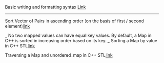 Basic writing and formatting syntax [Link](https://docs.github.com/en/get-started/writing-on-github/getting-started-with-writing-and-formatting-on-github/basic-writing-and-formatting-syntax#quoting-text)

--------------------------------------------------------------------

Sort Vector of Pairs in ascending order (on the basis of first / second element)[link](https://www.geeksforgeeks.org/sort-vector-of-pairs-in-ascending-order-in-c/)


_ No two mapped values can have equal key values. By default, a Map in C++ is sorted in increasing order based on its key. _
Sorting a Map by value in C++ STL[link](https://www.geeksforgeeks.org/sorting-a-map-by-value-in-c-stl/)

Traversing a Map and unordered_map in C++ STL[link](https://www.geeksforgeeks.org/traversing-a-map-or-unordered_map-in-cpp-stl/)

